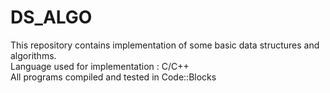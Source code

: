# DS_ALGO
This repository contains implementation of some basic data structures and algorithms. 
<br>
Language used for implementation : C/C++
<br>
All programs compiled and tested in Code::Blocks
